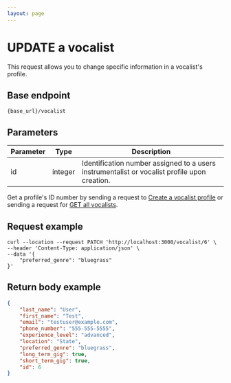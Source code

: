 ```yaml
---
layout: page
---
```


# UPDATE a vocalist

This request allows you to change specific information in a vocalist's profile.

## Base endpoint

```shell
{base_url}/vocalist
```

## Parameters

| Parameter | Type | Description |
| --- | --- | --- |
| id | integer | Identification number assigned to a users instrumentalist or vocalist profile upon creation.|

Get a profile's ID number by sending a request to [Create a vocalist profile](voc-create-voc/) or sending a request for [GET all vocalists](voc-get-all-vocalists/).

## Request example

```curl
curl --location --request PATCH 'http://localhost:3000/vocalist/6' \
--header 'Content-Type: application/json' \
--data '{
    "preferred_genre": "bluegrass"
}'
```

## Return body example

```json
{
    "last_name": "User",
    "first_name": "Test",
    "email": "testuser@example.com",
    "phone_number": "555-555-5555",
    "experience_level": "advanced",
    "location": "State",
    "preferred_genre": "bluegrass",
    "long_term_gig": true,
    "short_term_gig": true,
    "id": 6
}
```
